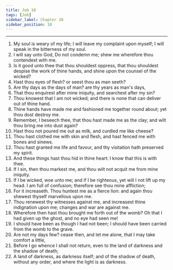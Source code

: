 ```yaml
---
title: Job 10
tags: [Job]
sidebar_label: Chapter 10
sidebar_position: 10
---
```


---
1. My soul is weary of my life; I will leave my complaint upon myself; I will speak in the bitterness of my soul.
2. I will say unto God, Do not condemn me; shew me wherefore thou contendest with me.
3. Is it good unto thee that thou shouldest oppress, that thou shouldest despise the work of thine hands, and shine upon the counsel of the wicked?
4. Hast thou eyes of flesh? or seest thou as man seeth?
5. Are thy days as the days of man? are thy years as man's days,
6. That thou enquirest after mine iniquity, and searchest after my sin?
7. Thou knowest that I am not wicked; and there is none that can deliver out of thine hand.
8. Thine hands have made me and fashioned me together round about; yet thou dost destroy me.
9. Remember, I beseech thee, that thou hast made me as the clay; and wilt thou bring me into dust again?
10. Hast thou not poured me out as milk, and curdled me like cheese?
11. Thou hast clothed me with skin and flesh, and hast fenced me with bones and sinews.
12. Thou hast granted me life and favour, and thy visitation hath preserved my spirit.
13. And these things hast thou hid in thine heart: I know that this is with thee.
14. If I sin, then thou markest me, and thou wilt not acquit me from mine iniquity.
15. If I be wicked, woe unto me; and if I be righteous, yet will I not lift up my head. I am full of confusion; therefore see thou mine affliction;
16. For it increaseth. Thou huntest me as a fierce lion: and again thou shewest thyself marvellous upon me.
17. Thou renewest thy witnesses against me, and increasest thine indignation upon me; changes and war are against me.
18. Wherefore then hast thou brought me forth out of the womb? Oh that I had given up the ghost, and no eye had seen me!
19. I should have been as though I had not been; I should have been carried from the womb to the grave.
20. Are not my days few? cease then, and let me alone, that I may take comfort a little,
21. Before I go whence I shall not return, even to the land of darkness and the shadow of death;
22. A land of darkness, as darkness itself; and of the shadow of death, without any order, and where the light is as darkness.
